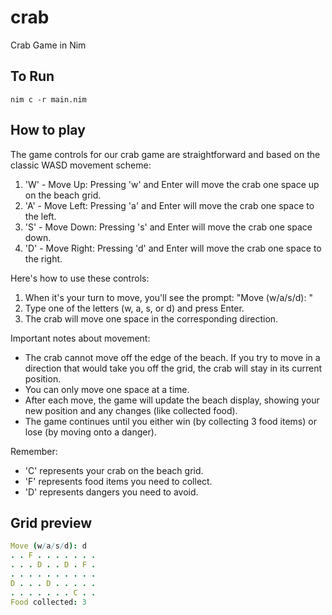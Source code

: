 # crab
Crab Game in Nim

## To Run
```shell
nim c -r main.nim
```

## How to play
The game controls for our crab game are straightforward and based on the classic WASD movement scheme:

1. 'W' - Move Up: Pressing 'w' and Enter will move the crab one space up on the beach grid.
2. 'A' - Move Left: Pressing 'a' and Enter will move the crab one space to the left.
3. 'S' - Move Down: Pressing 's' and Enter will move the crab one space down.
4. 'D' - Move Right: Pressing 'd' and Enter will move the crab one space to the right.

Here's how to use these controls:

1. When it's your turn to move, you'll see the prompt: "Move (w/a/s/d): "
2. Type one of the letters (w, a, s, or d) and press Enter.
3. The crab will move one space in the corresponding direction.

Important notes about movement:

- The crab cannot move off the edge of the beach. If you try to move in a direction that would take you off the grid, the crab will stay in its current position.
- You can only move one space at a time.
- After each move, the game will update the beach display, showing your new position and any changes (like collected food).
- The game continues until you either win (by collecting 3 food items) or lose (by moving onto a danger).

Remember:
- 'C' represents your crab on the beach grid.
- 'F' represents food items you need to collect.
- 'D' represents dangers you need to avoid.

## Grid preview
```nim
Move (w/a/s/d): d
. . F . . . . . . . 
. . . D . . D . F . 
. . . . . . . . . . 
D . . . D . . . . . 
. . . . . . . C . . 
Food collected: 3
```
